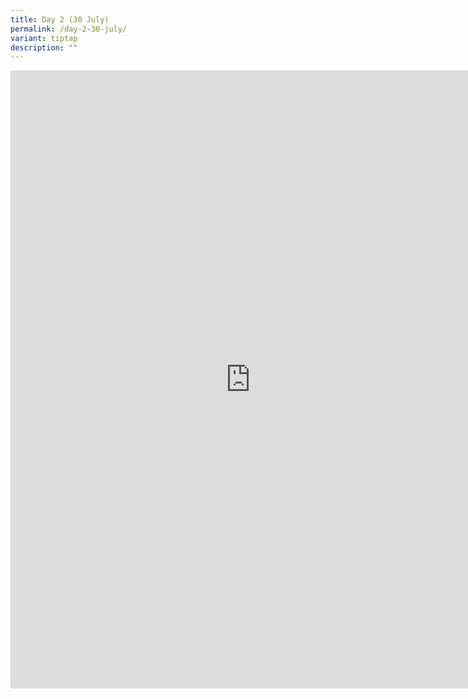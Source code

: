 ```yaml
---
title: Day 2 (30 July)
permalink: /day-2-30-july/
variant: tiptap
description: ""
---
```

<div class="iframe-wrapper">
<iframe height="989" width="768" allowfullscreen="true" frameborder="0" src="https://docs.google.com/presentation/d/e/2PACX-1vRStgbT0o7LBfdfZ3JtPUt_qT3mRjC7oQ-QzaYeZqzdmcqhzp-LzuxbnxjyWoYfvJJUARM2KvO7aS-N/embed?start=true&amp;loop=false&amp;delayms=3000"></iframe>
</div>
<p></p>
